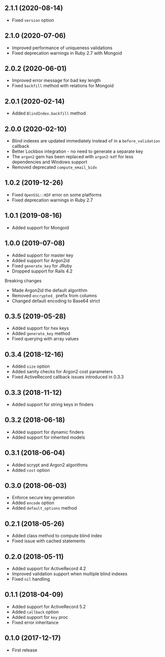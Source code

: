 ## 2.1.1 (2020-08-14)

- Fixed `version` option

## 2.1.0 (2020-07-06)

- Improved performance of uniqueness validations
- Fixed deprecation warnings in Ruby 2.7 with Mongoid

## 2.0.2 (2020-06-01)

- Improved error message for bad key length
- Fixed `backfill` method with relations for Mongoid

## 2.0.1 (2020-02-14)

- Added `BlindIndex.backfill` method

## 2.0.0 (2020-02-10)

- Blind indexes are updated immediately instead of in a `before_validation` callback
- Better Lockbox integration - no need to generate a separate key
- The `argon2` gem has been replaced with `argon2-kdf` for less dependencies and Windows support
- Removed deprecated `compute_email_bidx`

## 1.0.2 (2019-12-26)

- Fixed `OpenSSL::KDF` error on some platforms
- Fixed deprecation warnings in Ruby 2.7

## 1.0.1 (2019-08-16)

- Added support for Mongoid

## 1.0.0 (2019-07-08)

- Added support for master key
- Added support for Argon2id
- Fixed `generate_key` for JRuby
- Dropped support for Rails 4.2

Breaking changes

- Made Argon2id the default algorithm
- Removed `encrypted_` prefix from columns
- Changed default encoding to Base64 strict

## 0.3.5 (2019-05-28)

- Added support for hex keys
- Added `generate_key` method
- Fixed querying with array values

## 0.3.4 (2018-12-16)

- Added `size` option
- Added sanity checks for Argon2 cost parameters
- Fixed ActiveRecord callback issues introduced in 0.3.3

## 0.3.3 (2018-11-12)

- Added support for string keys in finders

## 0.3.2 (2018-06-18)

- Added support for dynamic finders
- Added support for inherited models

## 0.3.1 (2018-06-04)

- Added scrypt and Argon2 algorithms
- Added `cost` option

## 0.3.0 (2018-06-03)

- Enforce secure key generation
- Added `encode` option
- Added `default_options` method

## 0.2.1 (2018-05-26)

- Added class method to compute blind index
- Fixed issue with cached statements

## 0.2.0 (2018-05-11)

- Added support for ActiveRecord 4.2
- Improved validation support when multiple blind indexes
- Fixed `nil` handling

## 0.1.1 (2018-04-09)

- Added support for ActiveRecord 5.2
- Added `callback` option
- Added support for `key` proc
- Fixed error inheritance

## 0.1.0 (2017-12-17)

- First release
